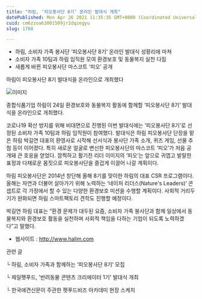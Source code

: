 ```yaml
---
title: "하림, ‘피오봉사단 8기’ 온라인 발대식 개최"
datePublished: Mon Apr 26 2021 11:35:35 GMT+0000 (Coordinated Universal Time)
cuid: cm6zzoa63001509jr2dqzegyu
slug: 1768

---
```



- 하림, 소비자 가족 봉사단 ‘피오봉사단 8기’ 온라인 발대식 성황리에 마쳐
- 소비자 가족 10팀과 하림 임직원 모여 환경보호 및 동물복지 실천 다짐
- 새롭게 바뀐 피오봉사단 마스코트 ‘피오’ 공개

하림이 피오봉사단 8기 발대식을 온라인으로 개최했다

![이미지](https://cdn.hashnode.com/res/hashnode/image/upload/v1739248538016/396115b4-7646-43e0-a706-ada06316d03c.jpeg)

종합식품기업 하림이 24일 환경보호와 동물복지 활동에 함께할 ‘피오봉사단 8기’ 발대식을 온라인으로 개최했다.

코로나19 확산 방지를 위해 비대면으로 진행된 이번 발대식에는 ‘피오봉사단 8기’로 선정된 소비자 가족 10팀과 하림 임직원이 참여했다. 발대식은 하림 피오봉사단 단장을 맡은 하림 박길연 대표의 환영사로 시작해 선서식과 봉사단 가족 소개, 퀴즈 게임, 선물 추첨 등이 이어졌다. 특히 새로운 얼굴로 변신한 피오봉사단의 마스코트 ‘피오’가 처음 공개돼 큰 호응을 얻었다. 깜찍하고 활기찬 리더 이미지의 ‘피오’는 앞으로 귀엽고 발랄한 표정과 다채로운 몸짓으로 피오봉사단을 즐겁게 이끌어 나갈 계획이다.

하림 피오봉사단은 2014년 창단해 올해 8기를 맞이한 하림의 대표 CSR 프로그램이다. 올해는 자연과 더불어 살아가기 위해 노력하는 ‘네이처 리더스(Nature's Leaders)’ 콘셉트로 각 가정에서 할 수 있는 다양한 환경보호 미션을 수행할 계획이다. 사회적 거리두기가 완화되면 하림 스마트팩토리 견학도 진행할 예정이다.

박길연 하림 대표는 “환경 문제가 대두된 요즘, 소비자 가족 봉사단과 함께 일상에서 동물복지와 환경보호 활동을 실천하며 사회적 책임을 다하는 기업이 되도록 노력하겠다”고 말했다.

- 웹사이트 : http://www.halim.com

관련 글

└ 하림, 소비자 가족과 함께하는 ‘피오봉사단 8기’ 모집

└ 제일펫푸드, '반려동물 콘텐츠 크리에이터 1기' 발대식 개최

└ 한국애견신문이 주관한 펫푸드비즈 아카데미 현장 스케치